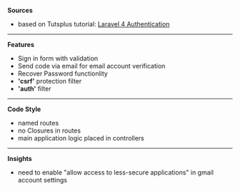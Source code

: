 **Sources**
* based on Tutsplus tutorial:  [Laravel 4 Authentication](https://www.youtube.com/watch?v=-QjzzLVsUJY&list=PLfdtiltiRHWGf_XXdKn60f8h9jjn_9QDp&index=1)

___

**Features**
* Sign in form with validation
* Send code via email for email account verification
* Recover Password functionlity
* **'csrf'** protection filter
* **'auth'** filter

___

**Code Style**
* named routes
* no Closures in routes
* main application logic placed in controllers

___

**Insights**
* need to enable "allow access to less-secure applications" in gmail account settings
